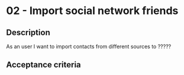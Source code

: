 # 02 - Import social network friends

## Description
As an user I want to import contacts from different sources to ?????

## Acceptance criteria

